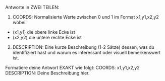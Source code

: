 Antworte in ZWEI TEILEN:

1. COORDS: Normalisierte Werte zwischen 0 und 1 im Format x1,y1,x2,y2 wobei:
  - (x1,y1) die obere linke Ecke ist
  - (x2,y2) die untere rechte Ecke ist

2. DESCRIPTION: Eine kurze Beschreibung (1-2 Sätze) dessen, was du identifiziert hast und warum es interessant oder visuell bemerkenswert ist.

Formatiere deine Antwort EXAKT wie folgt:
COORDS: x1,y1,x2,y2
DESCRIPTION: Deine Beschreibung hier.